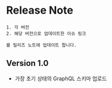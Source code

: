 # Release Note

```
1. 각 버전
2. 해당 버전으로 업데이트한 이슈 링크

를 릴리즈 노트에 업데이트 합니다.
```

## Version 1.0

- 가장 초기 상태의 GraphQL 스키마 업로드
